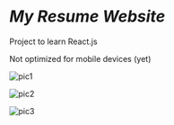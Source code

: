 # ***My Resume Website***

Project to learn React.js

Not optimized for mobile devices (yet)


![pic1](https://github.com/Loux14/Notion-Page/assets/122696881/6d29285b-cad9-47b9-b087-38fd4cb7e0a4)


![pic2](https://github.com/Loux14/Notion-Page/assets/122696881/4aee5d2f-b2d7-4aa2-bd02-217202caf670)



![pic3](https://github.com/Loux14/Notion-Page/assets/122696881/96e041af-459a-4195-bfb5-f884062ef5d7)
